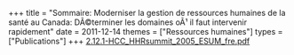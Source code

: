 +++
title = "Sommaire: Moderniser la gestion de ressources humaines de la santé au Canada: DÃ©terminer les domaines oÃ¹ il faut intervenir rapidement"
date = 2011-12-14
themes = ["Ressources humaines"]
types = ["Publications"]
+++
[2.12.1-HCC_HHRsummit_2005_ESUM_fre.pdf](/files/2.12.1-HCC_HHRsummit_2005_ESUM_fre.pdf)
